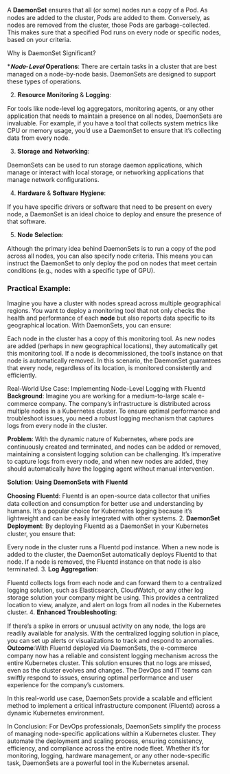 A 𝐃𝐚𝐞𝐦𝐨𝐧𝐒𝐞𝐭 ensures that all (or some) nodes run a copy of a Pod. As nodes are added to the cluster, Pods are added to them. Conversely, as nodes are removed from the cluster, those Pods are garbage-collected. This makes sure that a specified Pod runs on every node or specific nodes, based on your criteria.

Why is DaemonSet Significant?

**𝐍𝐨𝐝𝐞-𝐋𝐞𝐯𝐞𝐥* 𝐎𝐩𝐞𝐫𝐚𝐭𝐢𝐨𝐧𝐬:
There are certain tasks in a cluster that are best managed on a node-by-node basis. DaemonSets are designed to support these types of operations.

2. 𝐑𝐞𝐬𝐨𝐮𝐫𝐜𝐞 𝐌𝐨𝐧𝐢𝐭𝐨𝐫𝐢𝐧𝐠 & 𝐋𝐨𝐠𝐠𝐢𝐧𝐠:

For tools like node-level log aggregators, monitoring agents, or any other application that needs to maintain a presence on all nodes, DaemonSets are invaluable. For example, if you have a tool that collects system metrics like CPU or memory usage, you’d use a DaemonSet to ensure that it’s collecting data from every node.

3. 𝐒𝐭𝐨𝐫𝐚𝐠𝐞 𝐚𝐧𝐝 𝐍𝐞𝐭𝐰𝐨𝐫𝐤𝐢𝐧𝐠:

DaemonSets can be used to run storage daemon applications, which manage or interact with local storage, or networking applications that manage network configurations.

4. 𝐇𝐚𝐫𝐝𝐰𝐚𝐫𝐞 & 𝐒𝐨𝐟𝐭𝐰𝐚𝐫𝐞 𝐇𝐲𝐠𝐢𝐞𝐧𝐞:

If you have specific drivers or software that need to be present on every node, a DaemonSet is an ideal choice to deploy and ensure the presence of that software.

5. 𝐍𝐨𝐝𝐞 𝐒𝐞𝐥𝐞𝐜𝐭𝐢𝐨𝐧:

Although the primary idea behind DaemonSets is to run a copy of the pod across all nodes, you can also specify node criteria. This means you can instruct the DaemonSet to only deploy the pod on nodes that meet certain conditions (e.g., nodes with a specific type of GPU).

### Practical Example:
Imagine you have a cluster with nodes spread across multiple geographical regions. You want to deploy a monitoring tool that not only checks the health and performance of each **node** but also reports data specific to its geographical location. With DaemonSets, you can ensure:

Each node in the cluster has a copy of this monitoring tool.
As new nodes are added (perhaps in new geographical locations), they automatically get this monitoring tool.
If a node is decommissioned, the tool’s instance on that node is automatically removed.
In this scenario, the DaemonSet guarantees that every node, regardless of its location, is monitored consistently and efficiently.

Real-World Use Case: Implementing Node-Level Logging with Fluentd
𝐁𝐚𝐜𝐤𝐠𝐫𝐨𝐮𝐧𝐝: Imagine you are working for a medium-to-large scale e-commerce company. The company’s infrastructure is distributed across multiple nodes in a Kubernetes cluster. To ensure optimal performance and troubleshoot issues, you need a robust logging mechanism that captures logs from every node in the cluster.

𝐏𝐫𝐨𝐛𝐥𝐞𝐦: With the dynamic nature of Kubernetes, where pods are continuously created and terminated, and nodes can be added or removed, maintaining a consistent logging solution can be challenging. It’s imperative to capture logs from every node, and when new nodes are added, they should automatically have the logging agent without manual intervention.

𝐒𝐨𝐥𝐮𝐭𝐢𝐨𝐧: 𝐔𝐬𝐢𝐧𝐠 𝐃𝐚𝐞𝐦𝐨𝐧𝐒𝐞𝐭𝐬 𝐰𝐢𝐭𝐡 𝐅𝐥𝐮𝐞𝐧𝐭𝐝

𝐂𝐡𝐨𝐨𝐬𝐢𝐧𝐠 𝐅𝐥𝐮𝐞𝐧𝐭𝐝: Fluentd is an open-source data collector that unifies data collection and consumption for better use and understanding by humans. It’s a popular choice for Kubernetes logging because it’s lightweight and can be easily integrated with other systems.
2. 𝐃𝐚𝐞𝐦𝐨𝐧𝐒𝐞𝐭 𝐃𝐞𝐩𝐥𝐨𝐲𝐦𝐞𝐧𝐭: By deploying Fluentd as a DaemonSet in your Kubernetes cluster, you ensure that:

Every node in the cluster runs a Fluentd pod instance.
When a new node is added to the cluster, the DaemonSet automatically deploys Fluentd to that node.
If a node is removed, the Fluentd instance on that node is also terminated.
3. 𝐋𝐨𝐠 𝐀𝐠𝐠𝐫𝐞𝐠𝐚𝐭𝐢𝐨𝐧:

Fluentd collects logs from each node and can forward them to a centralized logging solution, such as Elasticsearch, CloudWatch, or any other log storage solution your company might be using.
This provides a centralized location to view, analyze, and alert on logs from all nodes in the Kubernetes cluster.
4. 𝐄𝐧𝐡𝐚𝐧𝐜𝐞𝐝 𝐓𝐫𝐨𝐮𝐛𝐥𝐞𝐬𝐡𝐨𝐨𝐭𝐢𝐧𝐠:

If there’s a spike in errors or unusual activity on any node, the logs are readily available for analysis.
With the centralized logging solution in place, you can set up alerts or visualizations to track and respond to anomalies.
𝐎𝐮𝐭𝐜𝐨𝐦𝐞:With Fluentd deployed via DaemonSets, the e-commerce company now has a reliable and consistent logging mechanism across the entire Kubernetes cluster. This solution ensures that no logs are missed, even as the cluster evolves and changes. The DevOps and IT teams can swiftly respond to issues, ensuring optimal performance and user experience for the company’s customers.

In this real-world use case, DaemonSets provide a scalable and efficient method to implement a critical infrastructure component (Fluentd) across a dynamic Kubernetes environment.

In Conclusion:
For DevOps professionals, DaemonSets simplify the process of managing node-specific applications within a Kubernetes cluster. They automate the deployment and scaling process, ensuring consistency, efficiency, and compliance across the entire node fleet. Whether it’s for monitoring, logging, hardware management, or any other node-specific task, DaemonSets are a powerful tool in the Kubernetes arsenal.
